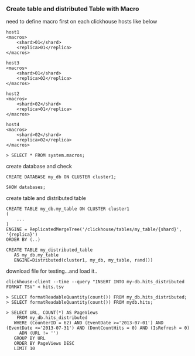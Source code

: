 ### Create table and distributed Table with Macro

need to define macro first on each clickhouse hosts like below
```
host1
<macros>
    <shard>01</shard>
    <replica>01</replica>
</macros>

host3
<macros>
    <shard>01</shard>
    <replica>02</replica>
</macros>

host2
<macros>
    <shard>02</shard>
    <replica>01</replica>
</macros>

host4
<macros>
    <shard>02</shard>
    <replica>02</replica>
</macros>

> SELECT * FROM system.macros;

```

create database and check
```
CREATE DATABASE my_db ON CLUSTER cluster1;

SHOW databases;
```

create table and distributed table

```
CREATE TABLE my_db.my_table ON CLUSTER cluster1
(
    ...
)
ENGINE = ReplicatedMergeTree('/clickhouse/tables/my_table/{shard}', '{replica}')
ORDER BY (..)

CREATE TABLE my_distributed_table
   AS my_db.my_table
   ENGINE=Distributed(cluster1, my_db, my_table, rand())
```


download file for testing...and load it..

```
clickhouse-client --time --query "INSERT INTO my-db.hits_distributed FORMAT TSV" < hits.tsv

> SELECT formatReadableQuantity(count()) FROM my_db.hits_distributed;
> SELECT formatReadableQuantity(count()) FROM mydb.hits;

> SELECT URL, COUNT(*) AS PageViews
    FROM my_db.hits_distributed
   WHERE (CounterID = 62) AND (EventDate >='2013-07-01') AND (EventDate <='2013-07-31') AND (DontCountHits = 0) AND (IsRefresh = 0)
     ADN (URL != '')
   GROUP BY URL
   ORDER BY PageViews DESC
   LIMIT 10
```
